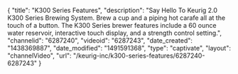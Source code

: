 {
    "title": "K300 Series Features",
    "description": "Say Hello To Keurig 2.0 K300 Series Brewing System.  Brew a cup and a piping hot carafe all at the touch of a button. The K300 Series brewer features include a 60 ounce water reservoir, interactive touch display, and a strength control setting.",
    "channelid": "6287240",
    "videoid": "6287243",
    "date_created": "1438369887",
    "date_modified": "1491591368",
    "type": "captivate",
    "layout": "channelVideo",
    "url": "\/keurig-inc\/k300-series-features\/6287240-6287243"
}